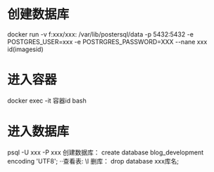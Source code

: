 # 创建数据库
docker run -v f:xxx/xxx: /var/lib/postersql/data -p 5432:5432 -e POSTGRES_USER=xxx -e POSTRGRES_PASSWORD=XXX --nane xxx id(imagesid)

# 进入容器
docker exec -it 容器id bash

# 进入数据库
 psql -U xxx -P xxx
创建数据库：  create database blog_development encoding 'UTF8';
 ··查看表: \l
 删库：  drop database xxx库名;
 